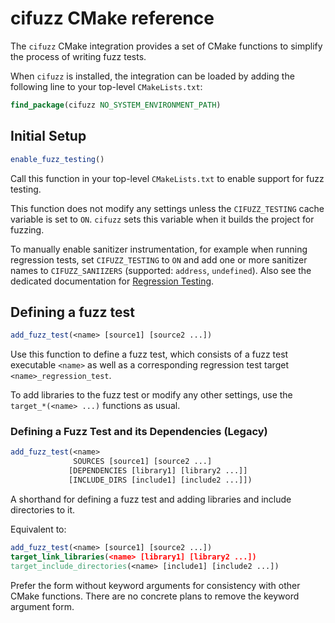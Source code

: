 # cifuzz CMake reference

The `cifuzz` CMake integration provides a set of CMake functions to simplify the process of writing fuzz tests.

When `cifuzz` is installed, the integration can be loaded by adding the following line to your top-level `CMakeLists.txt`:

```cmake
find_package(cifuzz NO_SYSTEM_ENVIRONMENT_PATH)
```

## Initial Setup

```cmake
enable_fuzz_testing()
```

Call this function in your top-level `CMakeLists.txt` to enable support for fuzz testing.

This function does not modify any settings unless the `CIFUZZ_TESTING` cache variable is set to `ON`.
`cifuzz` sets this variable when it builds the project for fuzzing.

To manually enable sanitizer instrumentation, for example when running regression tests, set `CIFUZZ_TESTING` to `ON` and add one or more sanitizer names to `CIFUZZ_SANIIZERS` (supported: `address`, `undefined`).
Also see the dedicated documentation for [Regression Testing](../Regression-Testing.md).

## Defining a fuzz test

```cmake
add_fuzz_test(<name> [source1] [source2 ...])
```

Use this function to define a fuzz test, which consists of a fuzz test executable `<name>` as well as a corresponding regression test target `<name>_regression_test`.

To add libraries to the fuzz test or modify any other settings, use the `target_*(<name> ...)` functions as usual.

### Defining a Fuzz Test and its Dependencies (Legacy)

```cmake
add_fuzz_test(<name>
              SOURCES [source1] [source2 ...]
             [DEPENDENCIES [library1] [library2 ...]]
             [INCLUDE_DIRS [include1] [include2 ...]])
```

A shorthand for defining a fuzz test and adding libraries and include directories to it.

Equivalent to:

```cmake
add_fuzz_test(<name> [source1] [source2 ...])
target_link_libraries(<name> [library1] [library2 ...])
target_include_directories(<name> [include1] [include2 ...])
```

Prefer the form without keyword arguments for consistency with other CMake functions.
There are no concrete plans to remove the keyword argument form.
